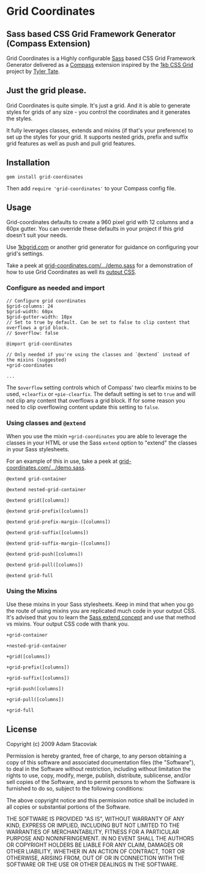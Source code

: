 # Grid Coordinates

## Sass based CSS Grid Framework Generator (Compass Extension)

Grid Coordinates is a Highly configurable [Sass](http://sass-lang.com/) based CSS Grid Framework Generator delivered as a [Compass](http://compass-style.org/) extension inspired by the [1kb CSS Grid](http://1kbgrid.com/) project by [Tyler Tate](http://twitter.com/tylertate).

## Just the grid please.

Grid Coordinates is quite simple. It's just a grid. And it is able to generate styles for grids of any size - you control the coordinates and it generates the styles.

It fully leverages classes, extends and mixins (if that's your preference) to set up the styles for your grid. It supports nested grids, prefix and suffix grid features as well as push and pull grid features.

## Installation

`gem install grid-coordinates`

Then add `require 'grid-coordinates'` to your Compass config file.

## Usage

Grid-coordinates defaults to create a 960 pixel grid with 12 columns and a 60px gutter. You can override these defaults in your project if this grid doesn't suit your needs.

Use [1kbgrid.com](http://1kbgrid.com) or another grid generator for guidance on configuring your grid's settings.

Take a peek at [grid-coordinates.com/.../demo.sass](https://github.com/adamstac/grid-coordinates.com/blob/master/themes/grid-coordinates/sass/demo.sass) for a demonstration of how to use Grid Coordinates as well its [output CSS](https://github.com/adamstac/grid-coordinates.com/blob/master/themes/grid-coordinates/public/grid-coordinates/css/demo.css).

### Configure as needed and import

    // Configure grid coordinates
    $grid-columns: 24
    $grid-width: 60px
    $grid-gutter-width: 10px
    // Set to true by default. Can be set to false to clip content that overflows a grid block.
    // $overflow: false
    
    @import grid-coordinates
    
    // Only needed if you're using the classes and `@extend` instead of the mixins (suggested)
    +grid-coordinates
    
    ...

The `$overflow` setting controls which of Compass' two clearfix mixins to be used, `+clearfix` or `+pie-clearfix`. The default setting is set to `true` and will not clip any content that overflows a grid block. If for some reason you need to clip overflowing content update this setting to `false`.

### Using classes and `@extend`

When you use the mixin `+grid-coordinates` you are able to leverage the classes in your HTML or use the Sass `extend` option to "extend" the classes in your Sass stylesheets.

For an example of this in use, take a peek at [grid-coordinates.com/.../demo.sass](https://github.com/adamstac/grid-coordinates.com/blob/master/themes/grid-coordinates/sass/demo.sass).

`@extend grid-container`

`@extend nested-grid-container`

`@extend grid([columns])`

`@extend grid-prefix([columns])`

`@extend grid-prefix-margin-([columns])`

`@extend grid-suffix([columns])`

`@extend grid-suffix-margin-([columns])`

`@extend grid-push([columns])`

`@extend grid-pull([columns])`

`@extend grid-full`

### Using the Mixins

Use these mixins in your Sass stylesheets. Keep in mind that when you go the route of using mixins you are replicated much code in your output CSS. It's advised that you to learn the [Sass extend concept](http://sass-lang.com/docs/yardoc/file.SASS_REFERENCE.html#extend) and use that method vs mixins. Your output CSS code with thank you.

`+grid-container`

`+nested-grid-container`

`+grid([columns])`

`+grid-prefix([columns])`

`+grid-suffix([columns])`

`+grid-push([columns])`

`+grid-pull([columns])`

`+grid-full`

## License

Copyright (c) 2009 Adam Stacoviak

Permission is hereby granted, free of charge, to any person obtaining a copy of this software and associated documentation files (the "Software"), to deal in the Software without restriction, including without limitation the rights to use, copy, modify, merge, publish, distribute, sublicense, and/or sell copies of the Software, and to permit persons to whom the Software is furnished to do so, subject to the following conditions:

The above copyright notice and this permission notice shall be included in all copies or substantial portions of the Software.

THE SOFTWARE IS PROVIDED "AS IS", WITHOUT WARRANTY OF ANY KIND, EXPRESS OR IMPLIED, INCLUDING BUT NOT LIMITED TO THE WARRANTIES OF MERCHANTABILITY, FITNESS FOR A PARTICULAR PURPOSE AND NONINFRINGEMENT. IN NO EVENT SHALL THE AUTHORS OR COPYRIGHT HOLDERS BE LIABLE FOR ANY CLAIM, DAMAGES OR OTHER LIABILITY, WHETHER IN AN ACTION OF CONTRACT, TORT OR OTHERWISE, ARISING FROM, OUT OF OR IN CONNECTION WITH THE SOFTWARE OR THE USE OR OTHER DEALINGS IN THE SOFTWARE.